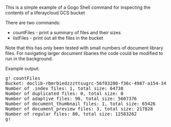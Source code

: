 This is a simple example of a Gogo Shell command for inspecting the contents of a liferaycloud GCS bucket

There are two commands:

- countFiles - print a summary of files and their sizes
- listFiles - print out all the files in the bucket

Note that this has only been tested with small numbers of document library files. For navigating larger document libaries the code could be modified to run in the background.

Example output:
<pre>
g! countFiles
Bucket: doclib-rbmrbiedzzzttsugrc-56f03200-f36c-4987-a154-342b95b8c8c3
Number of .index files: 1, total size: 64738
Number of duplicated files: 0, total size: 0
Number of adaptive files: 98, total size: 5607376
Number of document_thumbnail files: 1, total size: 65426
Number of document_preview files: 3, total size: 217828
Number of regular files: 80, total size: 12583262
g! 
  </pre>
